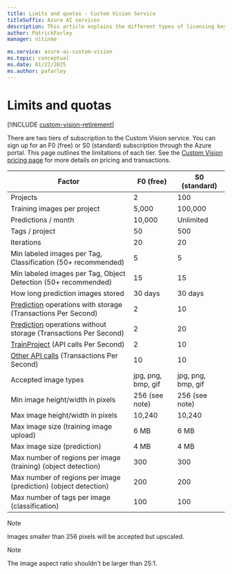 ```yaml
---
title: Limits and quotas - Custom Vision Service
titleSuffix: Azure AI services
description: This article explains the different types of licensing keys and about the limits and quotas for the Custom Vision Service.
author: PatrickFarley
manager: nitinme

ms.service: azure-ai-custom-vision
ms.topic: conceptual
ms.date: 01/22/2025
ms.author: pafarley
---
```


# Limits and quotas

[!INCLUDE [custom-vision-retirement](includes/custom-vision-retirement.md)]

There are two tiers of subscription to the Custom Vision service. You can sign up for an F0 (free) or S0 (standard) subscription through the Azure portal. This page outlines the limitations of each tier. See the [Custom Vision pricing page](https://azure.microsoft.com/pricing/details/cognitive-services/custom-vision-service/) for more details on pricing and transactions.

|Factor|**F0 (free)**|**S0 (standard)**|
|-----|-----|-----|
|Projects|2|100|
|Training images per project |5,000|100,000|
|Predictions / month|10,000 |Unlimited|
|Tags / project|50|500|
|Iterations |20|20|
|Min labeled images per Tag, Classification (50+ recommended) |5|5|
|Min labeled images per Tag, Object Detection (50+ recommended)|15|15|
|How long prediction images stored|30 days|30 days|
|[Prediction](/rest/api/customvision/predictions) operations with storage (Transactions Per Second)|2|10|
|[Prediction](/rest/api/customvision/predictions) operations without storage (Transactions Per Second)|2|20|
|[TrainProject](/rest/api/customvision/train-project/train-project) (API calls Per Second)|2|10|
|[Other API calls](/rest/api/custom-vision) (Transactions Per Second)|10|10|
|Accepted image types|jpg, png, bmp, gif|jpg, png, bmp, gif|
|Min image height/width in pixels|256 (see note)|256 (see note)|
|Max image height/width in pixels|10,240|10,240|
|Max image size (training image upload) |6 MB|6 MB|
|Max image size (prediction)|4 MB|4 MB|
|Max number of regions per image (training) (object detection)|300|300|
|Max number of regions per image (prediction) (object detection)|200|200|
|Max number of tags per image (classification)|100|100|

> [!NOTE]
> Images smaller than 256 pixels will be accepted but upscaled.

> [!NOTE]
> The image aspect ratio shouldn't be larger than 25:1.
